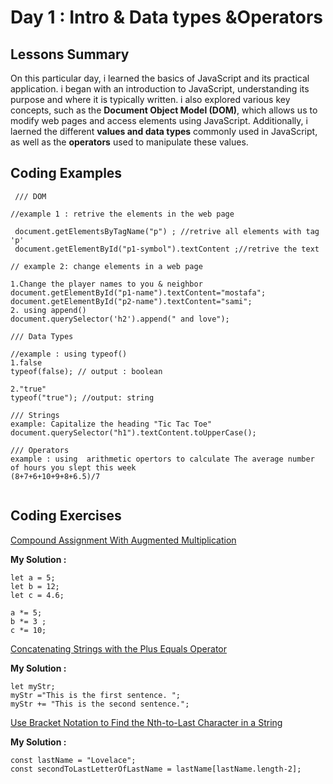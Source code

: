 
# Day 1 : Intro & Data types &Operators
## Lessons Summary
On this particular day, i learned the basics of JavaScript and its practical application. i began with an introduction to JavaScript, understanding its purpose and where it is typically written. i also explored various key concepts, such as the **Document Object Model (DOM)**, which allows us to modify web pages and access elements using JavaScript. Additionally, i laerned the different **values and data types** commonly used in JavaScript, as well as the **operators** used to manipulate these values.

## Coding Examples

``` 
 /// DOM

//example 1 : retrive the elements in the web page

 document.getElementsByTagName("p") ; //retrive all elements with tag 'p'
 document.getElementById("p1-symbol").textContent ;//retrive the text
 
// example 2: change elements in a web page

1.Change the player names to you & neighbor
document.getElementById("p1-name").textContent="mostafa";
document.getElementById("p2-name").textContent="sami";
2. using append() 
document.querySelector('h2').append(" and love");

/// Data Types 

//example : using typeof()    
1.false
typeof(false); // output : boolean

2."true"
typeof("true"); //output: string

/// Strings 
example: Capitalize the heading "Tic Tac Toe"
document.querySelector("h1").textContent.toUpperCase();

/// Operators
example : using  arithmetic opertors to calculate The average number of hours you slept this week
(8+7+6+10+9+8+6.5)/7


```

## Coding Exercises

[Compound Assignment With Augmented Multiplication
](https://www.freecodecamp.org/learn/javascript-algorithms-and-data-structures/basic-javascript/compound-assignment-with-augmented-multiplication)

**My Solution :** 
```
let a = 5;
let b = 12;
let c = 4.6;

a *= 5;
b *= 3 ;
c *= 10;
```
[Concatenating Strings with the Plus Equals Operator
](https://www.freecodecamp.org/learn/javascript-algorithms-and-data-structures/basic-javascript/concatenating-strings-with-the-plus-equals-operator)

**My Solution :**
```
let myStr;
myStr ="This is the first sentence. ";
myStr += "This is the second sentence.";
```
[Use Bracket Notation to Find the Nth-to-Last Character in a String
](https://www.freecodecamp.org/learn/javascript-algorithms-and-data-structures/basic-javascript/use-bracket-notation-to-find-the-nth-to-last-character-in-a-string)

**My Solution :** 
```
const lastName = "Lovelace";
const secondToLastLetterOfLastName = lastName[lastName.length-2]; 
```

